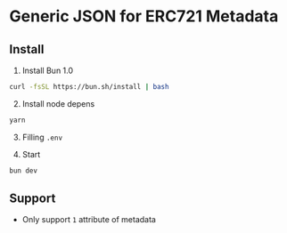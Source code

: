# Generic JSON for ERC721 Metadata

## Install  

1. Install Bun 1.0
```bash
curl -fsSL https://bun.sh/install | bash
```

2. Install node depens
```bash 
yarn
```
3. Filling `.env`

4. Start
```bash
bun dev
```

## Support
- Only support `1` attribute of metadata


